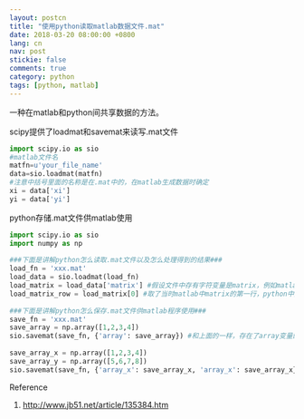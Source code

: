```yaml
---
layout: postcn
title: "使用python读取matlab数据文件.mat"
date: 2018-03-20 08:00:00 +0800
lang: cn
nav: post
stickie: false
comments: true
category: python
tags: [python, matlab]
---
```



一种在matlab和python间共享数据的方法。
<!-- more -->

scipy提供了loadmat和savemat来读写.mat文件
```python
import scipy.io as sio
#matlab文件名 
matfn=u'your_file_name'
data=sio.loadmat(matfn)
#注意中括号里面的名称是在.mat中的，在matlab生成数据时确定 
xi = data['xi']
yi = data['yi']
```

python存储.mat文件供matlab使用
```python
import scipy.io as sio
import numpy as np
 
###下面是讲解python怎么读取.mat文件以及怎么处理得到的结果###
load_fn = 'xxx.mat'
load_data = sio.loadmat(load_fn)
load_matrix = load_data['matrix'] #假设文件中存有字符变量是matrix，例如matlab中save(load_fn, 'matrix');当然可以保存多个save(load_fn, 'matrix_x', 'matrix_y', ...);
load_matrix_row = load_matrix[0] #取了当时matlab中matrix的第一行，python中数组行排列
 
###下面是讲解python怎么保存.mat文件供matlab程序使用###
save_fn = 'xxx.mat'
save_array = np.array([1,2,3,4])
sio.savemat(save_fn, {'array': save_array}) #和上面的一样，存在了array变量的第一行
 
save_array_x = np.array([1,2,3,4])
save_array_y = np.array([5,6,7,8])
sio.savemat(save_fn, {'array_x': save_array_x, 'array_x': save_array_x}) #同理，只是存入了两个不同的变量供
```

Reference
1. http://www.jb51.net/article/135384.htm